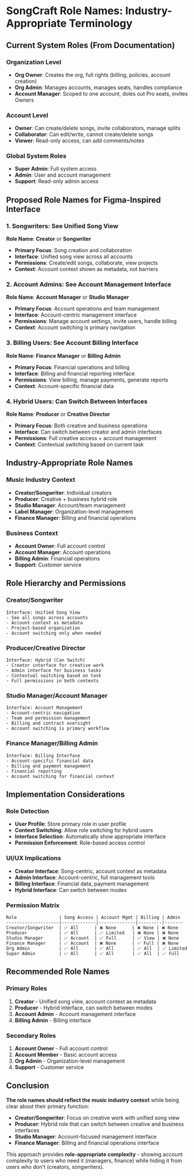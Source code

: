 # SongCraft Role Names: Industry-Appropriate Terminology

## Current System Roles (From Documentation)

### **Organization Level**

- **Org Owner**: Creates the org, full rights (billing, policies, account creation)
- **Org Admin**: Manages accounts, manages seats, handles compliance
- **Account Manager**: Scoped to one account, doles out Pro seats, invites Owners

### **Account Level**

- **Owner**: Can create/delete songs, invite collaborators, manage splits
- **Collaborator**: Can edit/write, cannot create/delete songs
- **Viewer**: Read-only access, can add comments/notes

### **Global System Roles**

- **Super Admin**: Full system access
- **Admin**: User and account management
- **Support**: Read-only admin access

## Proposed Role Names for Figma-Inspired Interface

### **1. Songwriters: See Unified Song View**

**Role Name**: **Creator** or **Songwriter**

- **Primary Focus**: Song creation and collaboration
- **Interface**: Unified song view across all accounts
- **Permissions**: Create/edit songs, collaborate, view projects
- **Context**: Account context shown as metadata, not barriers

### **2. Account Admins: See Account Management Interface**

**Role Name**: **Account Manager** or **Studio Manager**

- **Primary Focus**: Account operations and team management
- **Interface**: Account-centric management interface
- **Permissions**: Manage account settings, invite users, handle billing
- **Context**: Account switching is primary navigation

### **3. Billing Users: See Account Billing Interface**

**Role Name**: **Finance Manager** or **Billing Admin**

- **Primary Focus**: Financial operations and billing
- **Interface**: Billing and financial reporting interface
- **Permissions**: View billing, manage payments, generate reports
- **Context**: Account-specific financial data

### **4. Hybrid Users: Can Switch Between Interfaces**

**Role Name**: **Producer** or **Creative Director**

- **Primary Focus**: Both creative and business operations
- **Interface**: Can switch between creator and admin interfaces
- **Permissions**: Full creative access + account management
- **Context**: Contextual switching based on current task

## Industry-Appropriate Role Names

### **Music Industry Context**

- **Creator/Songwriter**: Individual creators
- **Producer**: Creative + business hybrid role
- **Studio Manager**: Account/team management
- **Label Manager**: Organization-level management
- **Finance Manager**: Billing and financial operations

### **Business Context**

- **Account Owner**: Full account control
- **Account Manager**: Account operations
- **Billing Admin**: Financial operations
- **Support**: Customer service

## Role Hierarchy and Permissions

### **Creator/Songwriter**

```
Interface: Unified Song View
- See all songs across accounts
- Account context as metadata
- Project-based organization
- Account switching only when needed
```

### **Producer/Creative Director**

```
Interface: Hybrid (Can Switch)
- Creator interface for creative work
- Admin interface for business tasks
- Contextual switching based on task
- Full permissions in both contexts
```

### **Studio Manager/Account Manager**

```
Interface: Account Management
- Account-centric navigation
- Team and permission management
- Billing and contract oversight
- Account switching is primary workflow
```

### **Finance Manager/Billing Admin**

```
Interface: Billing Interface
- Account-specific financial data
- Billing and payment management
- Financial reporting
- Account switching for financial context
```

## Implementation Considerations

### **Role Detection**

- **User Profile**: Store primary role in user profile
- **Context Switching**: Allow role switching for hybrid users
- **Interface Selection**: Automatically show appropriate interface
- **Permission Enforcement**: Role-based access control

### **UI/UX Implications**

- **Creator Interface**: Song-centric, account context as metadata
- **Admin Interface**: Account-centric, full management tools
- **Billing Interface**: Financial data, payment management
- **Hybrid Interface**: Can switch between modes

### **Permission Matrix**

```
Role                | Song Access | Account Mgmt | Billing | Admin
--------------------|-------------|--------------|---------|-------
Creator/Songwriter  | ✅ All      | ❌ None      | ❌ None | ❌ None
Producer            | ✅ All      | ✅ Limited   | ❌ None | ❌ None
Studio Manager      | ✅ Account  | ✅ Full      | ✅ View | ❌ None
Finance Manager     | ✅ Account  | ❌ None      | ✅ Full | ❌ None
Org Admin           | ✅ All      | ✅ All       | ✅ All  | ✅ Limited
Super Admin         | ✅ All      | ✅ All       | ✅ All  | ✅ Full
```

## Recommended Role Names

### **Primary Roles**

1. **Creator** - Unified song view, account context as metadata
2. **Producer** - Hybrid interface, can switch between modes
3. **Account Admin** - Account management interface
4. **Billing Admin** - Billing interface

### **Secondary Roles**

1. **Account Owner** - Full account control
2. **Account Member** - Basic account access
3. **Org Admin** - Organization-level management
4. **Support** - Customer service

## Conclusion

**The role names should reflect the music industry context** while being clear about their primary function:

- **Creator/Songwriter**: Focus on creative work with unified song view
- **Producer**: Hybrid role that can switch between creative and business interfaces
- **Studio Manager**: Account-focused management interface
- **Finance Manager**: Billing and financial operations interface

This approach provides **role-appropriate complexity** - showing account complexity to users who need it (managers, finance) while hiding it from users who don't (creators, songwriters).
